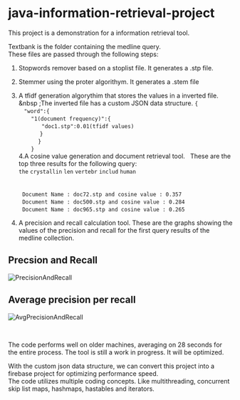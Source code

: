 # java-information-retrieval-project
This project is a demonstration for a information retrieval tool. 

Textbank is the folder containing the medline query. </br>
These files are passed through the following steps: </br>
1. Stopwords remover based on a stoplist file. It generates a .stp file. </br>
2. Stemmer using the proter algorithym. It generates a .stem file </br>
3. A tfidf generation algorythim that stores the values in a inverted file. 
&nbsp&nbsp;;The inverted file has a custom JSON data structure. 
`{`</br>
 &nbsp;&nbsp;&nbsp;`"word":{`</br>
&nbsp;&nbsp;&nbsp;&nbsp;&nbsp;&nbsp;&nbsp;`"1(document frequency)":{`</br>
&nbsp;&nbsp;&nbsp;&nbsp;&nbsp;&nbsp;&nbsp;&nbsp;&nbsp;&nbsp;&nbsp;&nbsp;&nbsp;`"doc1.stp":0.01(tfidf values)`</br>
&nbsp;&nbsp;&nbsp;&nbsp;&nbsp;&nbsp;&nbsp;&nbsp;&nbsp;&nbsp;&nbsp; `}`</br>
&nbsp;&nbsp;&nbsp;&nbsp;&nbsp;&nbsp;&nbsp;&nbsp;&nbsp;&nbsp; `}`</br>
&nbsp;&nbsp;&nbsp;&nbsp;&nbsp;&nbsp; `}`</br>
4.A cosine value generation and document retrieval tool.
&nbsp;&nbsp;These are the top three results for the following query: </br>  `the` `crystallin` `len` `vertebr` `includ` `human`</br></br></br>
&nbsp; `Document Name : doc72.stp and cosine value : 0.357`</br>
&nbsp; `Document Name : doc500.stp and cosine value : 0.284`</br>
&nbsp; `Document Name : doc965.stp and cosine value : 0.265`</br>

5. A precision and recall calculation tool. 
    These are the graphs showing the values of the precision and recall for the first query results of the medline collection. 
    
 ## Precsion and Recall </br>
 ![PrecisionAndRecall](https://github.com/SamerDiab/java-information-retrieval-project/blob/master/precision%20and%20recall%20graph.png)
    
 ## Average precision per recall</br>
  ![AvgPrecisionAndRecall](https://github.com/SamerDiab/java-information-retrieval-project/blob/master/average%20precision%20and%20recall%20curve.png)

</br>

The code performs well on older machines, averaging on 28 seconds for the entire process. The tool is still a work in progress. It will be optimized. </br>

With the custom json data structure, we can convert this project into a firebase project for optimizing performance speed. </br>
The code utilizes multiple coding concepts. Like multithreading, concurrent skip list maps, hashmaps, hastables and iterators.</br>
